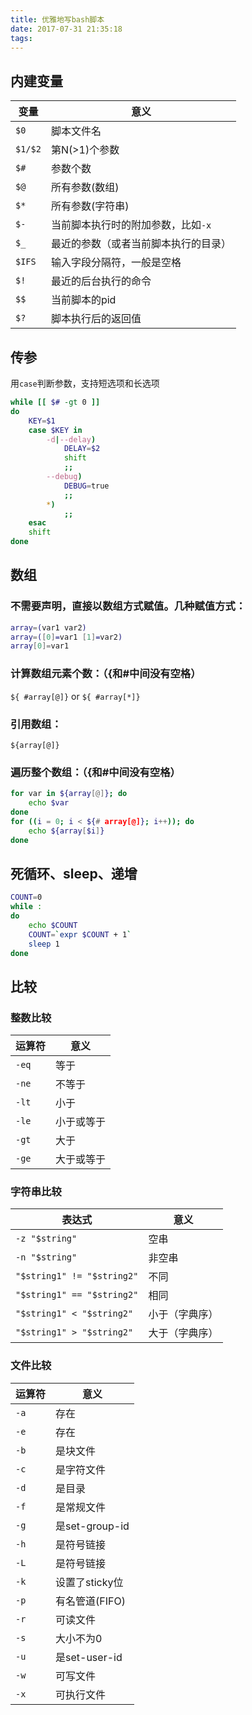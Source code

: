 ```yaml
---
title: 优雅地写bash脚本
date: 2017-07-31 21:35:18
tags:
---
```


## 内建变量
变量 | 意义
---|---
`$0` | 脚本文件名
`$1/$2` | 第N(>1)个参数
`$#` | 参数个数
`$@` | 所有参数(数组)
`$*` | 所有参数(字符串)
`$-` | 当前脚本执行时的附加参数，比如`-x`
`$_` | 最近的参数（或者当前脚本执行的目录）
`$IFS` | 输入字段分隔符，一般是空格
`$!` | 最近的后台执行的命令
`$$` | 当前脚本的pid
`$?` | 脚本执行后的返回值

## 传参
用`case`判断参数，支持短选项和长选项
```sh
while [[ $# -gt 0 ]]
do
    KEY=$1
    case $KEY in
        -d|--delay)
            DELAY=$2
            shift
            ;;
        --debug)
            DEBUG=true
            ;;
        *)
            ;;
    esac
    shift
done
```

## 数组
### 不需要声明，直接以数组方式赋值。几种赋值方式：
```sh
array=(var1 var2)
array=([0]=var1 [1]=var2)
array[0]=var1
```
### 计算数组元素个数：（{和#中间没有空格）
`${ #array[@]}` or `${ #array[*]}`

### 引用数组：
`${array[@]}`

### 遍历整个数组：（{和#中间没有空格）
```sh
for var in ${array[@]}; do
    echo $var
done
for ((i = 0; i < ${# array[@]}; i++)); do
    echo ${array[$i]}
done
```

## 死循环、sleep、递增
```sh
COUNT=0
while :
do
    echo $COUNT
    COUNT=`expr $COUNT + 1`
    sleep 1
done
```

## 比较
### 整数比较
运算符 | 意义
---|---
`-eq` | 等于
`-ne` | 不等于
`-lt` | 小于
`-le` | 小于或等于
`-gt` | 大于
`-ge` | 大于或等于

### 字符串比较
表达式 | 意义
---|---
`-z "$string"` | 空串
`-n "$string"` | 非空串
`"$string1" != "$string2"` | 不同
`"$string1" == "$string2"` | 相同
`"$string1" < "$string2"` | 小于（字典序）
`"$string1" > "$string2"` | 大于（字典序）

### 文件比较
运算符 | 意义
---|---
`-a` | 存在
`-e` | 存在
`-b` | 是块文件
`-c` | 是字符文件
`-d` | 是目录
`-f` | 是常规文件
`-g` | 是set-group-id
`-h` | 是符号链接
`-L` | 是符号链接
`-k` | 设置了sticky位
`-p` | 有名管道(FIFO)
`-r` | 可读文件
`-s` | 大小不为0
`-u` | 是set-user-id
`-w` | 可写文件
`-x` | 可执行文件
